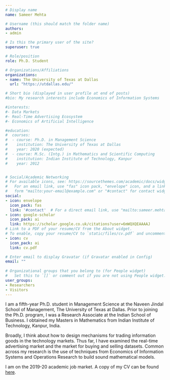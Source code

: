 ```yaml
---
# Display name
name: Sameer Mehta

# Username (this should match the folder name)
authors:
- admin

# Is this the primary user of the site?
superuser: true

# Role/position
role: Ph.D. Student

# Organizations/Affiliations
organizations:
- name: The University of Texas at Dallas
  url: "https://utdallas.edu/"

# Short bio (displayed in user profile at end of posts)
#bio: My research interests include Economics of Information Systems      and Operational Issues in Tech-enabled Markets

#interests:
#- Data Markets
#- Real-Time Advertising Ecosystem
#- Economics of Artificial Intelligence

#education:
#  courses:
#  - course: Ph.D. in Management Science
#    institution: The University of Texas at Dallas
#    year: 2020 (expected)
#  - course: M.Sc. (Intg.) in Mathematics and Scientific Computing
#    institution: Indian Institute of Technology, Kanpur
#    year: 2012


# Social/Academic Networking
# For available icons, see: https://sourcethemes.com/academic/docs/widgets/#icons
#   For an email link, use "fas" icon pack, "envelope" icon, and a link in the
#   form "mailto:your-email@example.com" or "#contact" for contact widget.
social:
- icon: envelope
  icon_pack: fas
  link: '#contact'  # For a direct email link, use "mailto:sameer.mehta@utdallas.edu".
- icon: google-scholar
  icon_pack: ai
  link: https://scholar.google.co.uk/citations?user=6mWQXQEAAAAJ
# Link to a PDF of your resume/CV from the About widget.
# To enable, copy your resume/CV to `static/files/cv.pdf` and uncomment the lines below.  
- icon: cv
  icon_pack: ai
  link: cv.pdf

# Enter email to display Gravatar (if Gravatar enabled in Config)
email: ""
  
# Organizational groups that you belong to (for People widget)
#   Set this to `[]` or comment out if you are not using People widget.  
user_groups:
- Researchers
- Visitors
---
```


I am a fifth-year Ph.D. student in Management Science at the Naveen Jindal School of Management,  The University of Texas at Dallas. Prior to joining the Ph.D. program, I was a Research Associate at the Indian School of Business. I obtained my Masters in Mathematics from Indian Institute of Technology, Kanpur, India.

Broadly, I think about how to design mechanisms for trading information goods in the technology markets. Thus far, I have examined the real-time advertising market and the market for buying and selling datasets. Common across my research is the use of techniques from Economics of Information Systems and Operations Research to build sound mathematical models. 

I am on the 2019-20 academic job market. A copy of my CV can be found [here](cv.pdf). 


